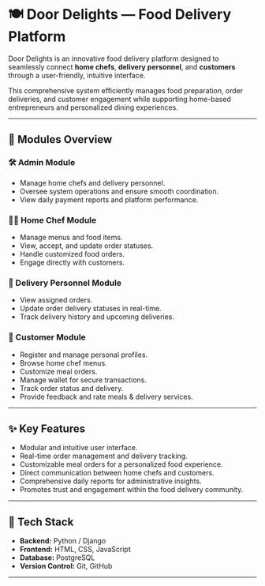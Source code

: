 # 🍽️ Door Delights — Food Delivery Platform

Door Delights is an innovative food delivery platform designed to seamlessly connect **home chefs**, **delivery personnel**, and **customers** through a user-friendly, intuitive interface.

This comprehensive system efficiently manages food preparation, order deliveries, and customer engagement while supporting home-based entrepreneurs and personalized dining experiences.

---

## 📌 Modules Overview

### 🛠️ Admin Module
- Manage home chefs and delivery personnel.
- Oversee system operations and ensure smooth coordination.
- View daily payment reports and platform performance.

### 👩‍🍳 Home Chef Module
- Manage menus and food items.
- View, accept, and update order statuses.
- Handle customized food orders.
- Engage directly with customers.

### 🚚 Delivery Personnel Module
- View assigned orders.
- Update order delivery statuses in real-time.
- Track delivery history and upcoming deliveries.

### 👥 Customer Module
- Register and manage personal profiles.
- Browse home chef menus.
- Customize meal orders.
- Manage wallet for secure transactions.
- Track order status and delivery.
- Provide feedback and rate meals & delivery services.

---

## ✨ Key Features

- Modular and intuitive user interface.
- Real-time order management and delivery tracking.
- Customizable meal orders for a personalized food experience.
- Direct communication between home chefs and customers.
- Comprehensive daily reports for administrative insights.
- Promotes trust and engagement within the food delivery community.

---

## 🚀 Tech Stack

- **Backend:** Python / Django  
- **Frontend:** HTML, CSS, JavaScript  
- **Database:** PostgreSQL  
- **Version Control:** Git, GitHub  

---



